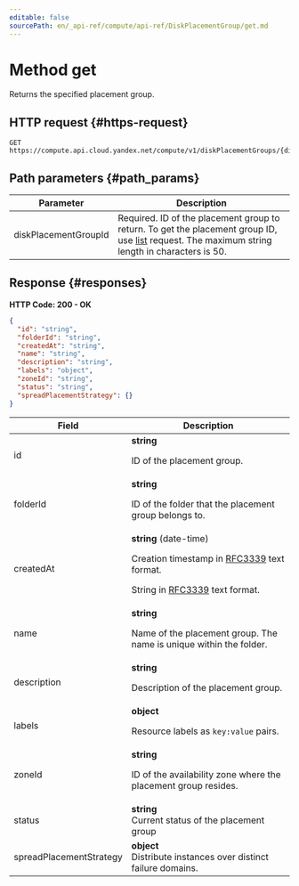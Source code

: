 ```yaml
---
editable: false
sourcePath: en/_api-ref/compute/api-ref/DiskPlacementGroup/get.md
---
```


# Method get
Returns the specified placement group.
 

 
## HTTP request {#https-request}
```
GET https://compute.api.cloud.yandex.net/compute/v1/diskPlacementGroups/{diskPlacementGroupId}
```
 
## Path parameters {#path_params}
 
Parameter | Description
--- | ---
diskPlacementGroupId | Required. ID of the placement group to return. To get the placement group ID, use [list](/docs/compute/api-ref/DiskPlacementGroup/list) request.  The maximum string length in characters is 50.
 
## Response {#responses}
**HTTP Code: 200 - OK**

```json 
{
  "id": "string",
  "folderId": "string",
  "createdAt": "string",
  "name": "string",
  "description": "string",
  "labels": "object",
  "zoneId": "string",
  "status": "string",
  "spreadPlacementStrategy": {}
}
```

 
Field | Description
--- | ---
id | **string**<br><p>ID of the placement group.</p> 
folderId | **string**<br><p>ID of the folder that the placement group belongs to.</p> 
createdAt | **string** (date-time)<br><p>Creation timestamp in <a href="https://www.ietf.org/rfc/rfc3339.txt">RFC3339</a> text format.</p> <p>String in <a href="https://www.ietf.org/rfc/rfc3339.txt">RFC3339</a> text format.</p> 
name | **string**<br><p>Name of the placement group. The name is unique within the folder.</p> 
description | **string**<br><p>Description of the placement group.</p> 
labels | **object**<br><p>Resource labels as ``key:value`` pairs.</p> 
zoneId | **string**<br><p>ID of the availability zone where the placement group resides.</p> 
status | **string**<br>Current status of the placement group<br>
spreadPlacementStrategy | **object**<br>Distribute instances over distinct failure domains.<br>